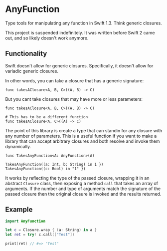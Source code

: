 # AnyFunction 

Type tools for manipulating any function in Swift 1.3. Think generic closures. 

This project is suspended indefinitely. It was written before Swift 2 came out, and so likely doesn't work anymore. 

## Functionality
Swift doesn't allow for generic closures. Specifically, it doesn't allow for variadic generic closures. 

In other words, you can take a closure that has a generic signature: 
```
func takesAClosure<A, B, C>((A, B) -> C) 
```

But you cant take closures that may have more or less parameters: 
```
func takesAClosure<A, B, C>((A, B) -> C) 

# This has to be a different function
func takesAClosure<A, C>((A) -> C) 
```

The point of this library is create a type that can standin for any closure with any number of parameters. This is a useful function if you want to make a library that can accept arbitrary closures and both resolve and invoke them dynamically. 

```
func TakesAnyFunction<A: AnyFunction>(A)

TakesAnyFunction((a: Int, b: String) in 1 })
TakesAnyFunction((c: Bool) in "1" })
```

It works by reflecting the type of the passed closure, wrapping it in an abstract `Closure` class, then exposing a method `call` that takes an array of arguments. If the number and type of arguments match the signature of the passed closure then the original closure is invoked and the results returned. 

## Example

```swift
import AnyFunction

let c = Closure.wrap { (a: String) in a }
let ret = try! c.call(["Test"])

print(ret) // #=> "Test"
```

